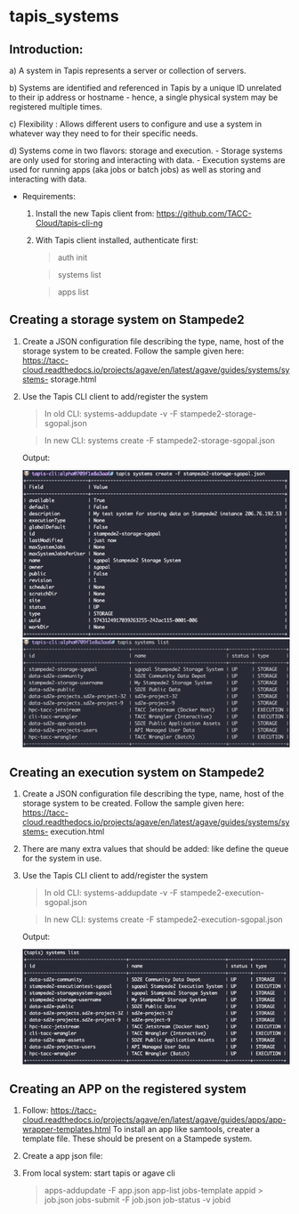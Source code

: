 # tapis_systems


## Introduction:

a) A system in Tapis represents a server or collection of servers.

b) Systems are identified and referenced in Tapis by a unique ID unrelated to their ip address or hostname - hence, a single      physical system may be registered multiple times. 

c) Flexibility : Allows different users to configure and use a system in whatever way they need to for their specific needs.

d) Systems come in two flavors: storage and execution. 
    - Storage systems are only used for storing and interacting with data. 
    - Execution systems are used for running apps (aka jobs or batch jobs) as well as storing and interacting with data.


- Requirements: 

  1. Install the new Tapis client from: https://github.com/TACC-Cloud/tapis-cli-ng 

  2. With Tapis client installed, authenticate first:
     > auth init
     
     > systems list
     
     > apps list 
     
 ## Creating a storage system on Stampede2

  1. Create a JSON configuration file describing the type, name, host of the storage system to be created. 
     Follow the sample given here: https://tacc-cloud.readthedocs.io/projects/agave/en/latest/agave/guides/systems/systems- 
     storage.html
  2. Use the Tapis CLI client to add/register the system 
  
     > In old CLI: systems-addupdate -v -F stampede2-storage-sgopal.json
     
     > In new CLI: systems create -F stampede2-storage-sgopal.json
     
     Output:
     
     <img src="inst/register_storagesystem2.jpg" width="500">
     
     <img src="inst/register_storagesystem.png" width="500">

     
  ## Creating an execution system on Stampede2
  
  1. Create a JSON configuration file describing the type, name, host of the storage system to be created. 
     Follow the sample given here: https://tacc-cloud.readthedocs.io/projects/agave/en/latest/agave/guides/systems/systems-
     execution.html
  2. There are many extra values that should be added: like define the queue for the system in use. 
  2. Use the Tapis CLI client to add/register the system 
  
     > In old CLI: systems-addupdate -v -F stampede2-execution-sgopal.json
     
     > In new CLI: systems create -F stampede2-execution-sgopal.json
     
     Output: 
     
     <img src="inst/system_list.png" width="500">



## Creating an APP on the registered system

1. Follow: https://tacc-cloud.readthedocs.io/projects/agave/en/latest/agave/guides/apps/app-wrapper-templates.html
To install an app like samtools, creater a template file. 
These should be present on a Stampede system. 

2. Create a app json file: 

2. From local system: start tapis or agave cli

   > apps-addupdate -F app.json
   > app-list
   > jobs-template appid > job.json
   > jobs-submit -F job.json
   > job-status -v jobid
   
